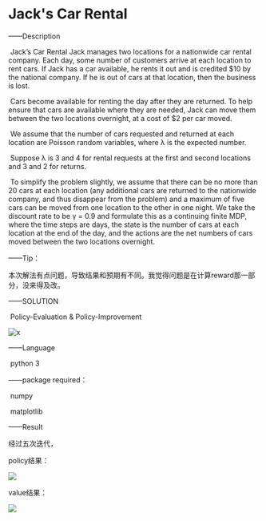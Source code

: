 #              Jack's Car Rental

——Description

​	Jack’s Car Rental Jack manages two locations for a nationwide car rental company. Each day, some number of customers arrive at each location to rent cars. If Jack has a car available, he rents it out and is credited $10 by the national company. If he is out of cars at that location, then the business is lost.

​	Cars become available for renting the day after they are returned. To help ensure that cars are available where they are needed, Jack can move them between the two locations overnight, at a cost of $2 per car moved.

​	We assume that the number of cars requested and returned at each location are Poisson random variables, where λ is the expected number. 

​	Suppose λ is 3 and 4 for rental requests at the first and second locations and 3 and 2 for returns.

​	To simplify the problem slightly, we assume that there can be no more than 20 cars at each location (any additional cars are returned to the nationwide company, and thus disappear from the problem) and a maximum of five cars can be moved from one location to the other in one night. We take the discount rate to be γ = 0.9 and formulate this as a continuing finite MDP, where the time steps are days, the state is the number of cars at each location at the end of the day, and the actions are the net numbers of cars moved between the two locations overnight. 

——Tip：

本次解法有点问题，导致结果和预期有不同。我觉得问题是在计算reward那一部分，没来得及改。

——SOLUTION

​	Policy-Evaluation & Policy-Improvement

![x](D:\Project\car_rental\img\x.PNG)

——Language

​	python 3

——package required：

​	numpy

​	matplotlib

——Result

经过五次迭代，

policy结果：

![](D:\Project\car_rental\img\1.png)

value结果：

![](D:\Project\car_rental\img\2.png)